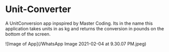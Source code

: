 # Unit-Converter
A UnitConversion app inpspired by Master Coding. Its in the name this application takes units in as kg and returns the conversion in pounds on the bottom of the screen.

![Image of App](/WhatsApp Image 2021-02-04 at 9.30.07 PM.jpeg)
